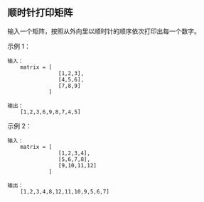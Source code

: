 ## 顺时针打印矩阵
输入一个矩阵，按照从外向里以顺时针的顺序依次打印出每一个数字。

 

示例 1：

```text
输入：
    matrix = [
                [1,2,3],
                [4,5,6],
                [7,8,9]
             ]
                
输出：
    [1,2,3,6,9,8,7,4,5]
```
示例 2：

```text
输入：
    matrix = [
                [1,2,3,4],
                [5,6,7,8],
                [9,10,11,12]
             ]
             
输出：
    [1,2,3,4,8,12,11,10,9,5,6,7]
```